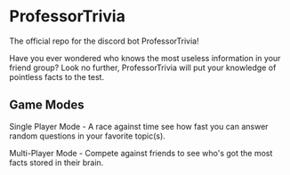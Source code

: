 # ProfessorTrivia

The official repo for the discord bot ProfessorTrivia!

Have you ever wondered who knows the most useless information in your friend group?
Look no further, ProfessorTrivia will put your knowledge of pointless facts to the test.

## Game Modes

Single Player Mode - A race against time see how fast you can answer random questions in your favorite topic(s).

Multi-Player Mode - Compete against friends to see who's got the most facts stored in their brain.

